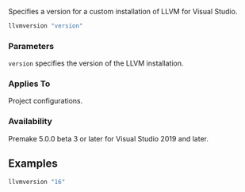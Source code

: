 Specifies a version for a custom installation of LLVM for Visual Studio.

```lua
llvmversion "version"
```

### Parameters ###

`version` specifies the version of the LLVM installation.

### Applies To ###

Project configurations.

### Availability ###

Premake 5.0.0 beta 3 or later for Visual Studio 2019 and later.

## Examples ##

```lua
llvmversion "16"
```
